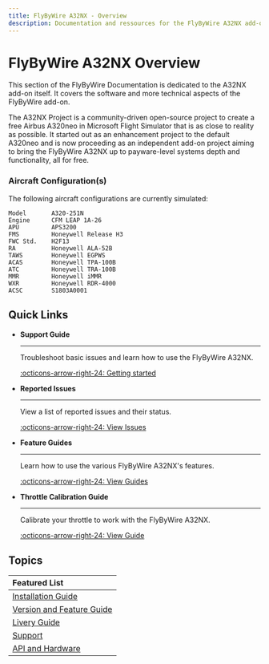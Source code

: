 ```yaml
---
title: FlyByWire A32NX - Overview 
description: Documentation and ressources for the FlyByWire A32NX add-on for Microsoft Flight Simulator 2020.
---
```


<link rel="stylesheet" href="../../stylesheets/toc-tables.css">

# FlyByWire A32NX Overview

This section of the FlyByWire Documentation is dedicated to the A32NX add-on itself. It covers the software and more technical aspects of the FlyByWire add-on.

The A32NX Project is a community-driven open-source project to create a free Airbus A320neo in Microsoft Flight Simulator that is as close to reality as possible. It started out as an enhancement project to the default A320neo and is now proceeding as an independent add-on project aiming to bring the FlyByWire A32NX up to payware-level systems depth and functionality, all for free.

### **Aircraft Configuration(s)**

The following aircraft configurations are currently simulated:

```title="Simulated Hardware"
Model       A320-251N
Engine      CFM LEAP 1A-26
APU         APS3200
FMS         Honeywell Release H3
FWC Std.    H2F13
RA          Honeywell ALA-52B
TAWS        Honeywell EGPWS
ACAS        Honeywell TPA-100B
ATC         Honeywell TRA-100B
MMR         Honeywell iMMR
WXR         Honeywell RDR-4000
ACSC        S1803A0001
```

## Quick Links

<div class="grid cards" markdown>

- **Support Guide**
    
    ---
    
    Troubleshoot basic issues and learn how to use the FlyByWire A32NX.
    
    [:octicons-arrow-right-24: Getting started](support/index.md)
    
- **Reported Issues**

    ---
    
    View a list of reported issues and their status.
        
    [:octicons-arrow-right-24: View Issues](support/reported-issues.md)

- **Feature Guides**

    ---
    
    Learn how to use the various FlyByWire A32NX's features.
    
    [:octicons-arrow-right-24: View Guides](feature-guides/index.md)

- **Throttle Calibration Guide**
    
    ---
        
    Calibrate your throttle to work with the FlyByWire A32NX.
        
    [:octicons-arrow-right-24: View Guide](feature-guides/flypados3/throttle-calibration.md)

</div>

##  Topics

| Featured List                                |
|:---------------------------------------------|
| [Installation Guide](installation.md)        |
| [Version and Feature Guide](fbw-versions.md) |
| [Livery Guide](liveries.md)                  |
| [Support](support/index.md)                  |
| [API and Hardware](a32nx-api/index.md)       |



